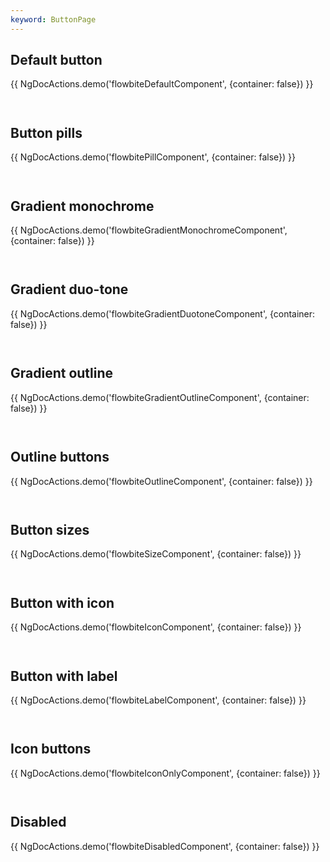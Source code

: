 ```yaml
---
keyword: ButtonPage
---
```


## Default button

{{ NgDocActions.demo('flowbiteDefaultComponent', {container: false}) }}

```html file="./_default.component.ts"#L10-L16 group="default" name="html"

```

```typescript file="./_default.component.ts"#L1-L1 group="default" name="typescript"

```

## Button pills

{{ NgDocActions.demo('flowbitePillComponent', {container: false}) }}

```html file="./_pill.component.ts"#L10-L39 group="pill" name="html"

```

```typescript file="./_pill.component.ts"#L1-L1 group="pill" name="typescript"

```

## Gradient monochrome

{{ NgDocActions.demo('flowbiteGradientMonochromeComponent', {container: false}) }}

```html file="./_gradient-monochrome.component.ts"#L10-L17 group="gradient-monochrome" name="html"

```

```typescript file="./_gradient-monochrome.component.ts"#L1-L1 group="gradient-monochrome" name="typescript"

```

## Gradient duo-tone

{{ NgDocActions.demo('flowbiteGradientDuotoneComponent', {container: false}) }}

```html file="./_gradient-duotone.component.ts"#L10-L16 group="gradient-duotone" name="html"

```

```typescript file="./_gradient-duotone.component.ts"#L1-L1 group="gradient-duotone" name="typescript"

```

## Gradient outline

{{ NgDocActions.demo('flowbiteGradientOutlineComponent', {container: false}) }}

```html file="./_gradient-outline.component.ts"#L10-L44 group="gradient-outline" name="html"

```

```typescript file="./_gradient-outline.component.ts"#L1-L1 group="gradient-outline" name="typescript"

```

## Outline buttons

{{ NgDocActions.demo('flowbiteOutlineComponent', {container: false}) }}

```html file="./_outline.component.ts"#L10-L35 group="outline" name="html"

```

```typescript file="./_outline.component.ts"#L1-L1 group="outline" name="typescript"

```

## Button sizes

{{ NgDocActions.demo('flowbiteSizeComponent', {container: false}) }}

```html file="./_size.component.ts"#L10-L14 group="size" name="html"

```

```typescript file="./_size.component.ts"#L1-L1 group="size" name="typescript"

```

## Button with icon

{{ NgDocActions.demo('flowbiteIconComponent', {container: false}) }}

```html file="./_icon.component.ts"#L11-L22 group="icon" name="html"

```

```typescript file="./_icon.component.ts"#L1-L2 group="icon" name="typescript"

```

## Button with label

{{ NgDocActions.demo('flowbiteLabelComponent', {container: false}) }}

```html file="./_label.component.ts"#L10-L18 group="label" name="html"

```

```typescript file="./_label.component.ts"#L1-L2 group="label" name="typescript"

```

## Icon buttons

{{ NgDocActions.demo('flowbiteIconOnlyComponent', {container: false}) }}

```html file="./_icon-only.component.ts"#L11-L32 group="icon-only" name="html"

```

```typescript file="./_icon-only.component.ts"#L1-L2 group="icon-only" name="typescript"

```

## Disabled

{{ NgDocActions.demo('flowbiteDisabledComponent', {container: false}) }}

```html file="./_disabled.component.ts"#L10-L15 group="disabled" name="html"

```

```typescript file="./_disabled.component.ts"#L1-L1 group="disabled" name="typescript"

```
